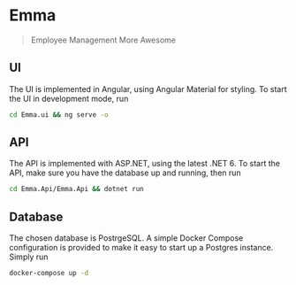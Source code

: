 # Emma

> Employee Management More Awesome

## UI

The UI is implemented in Angular, using Angular Material for styling. To start the UI in development mode, run

```bash
cd Emma.ui && ng serve -o
```

## API

The API is implemented with ASP.NET, using the latest .NET 6. To start the API, make sure you have the database up and running, then run

```bash
cd Emma.Api/Emma.Api && dotnet run
```

## Database

The chosen database is PostrgeSQL. A simple Docker Compose configuration is provided to make it easy to start up a Postgres instance. Simply run

```bash
docker-compose up -d
```
